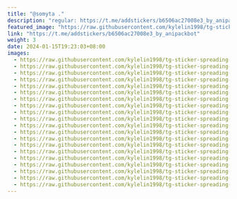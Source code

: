 ```yaml
---
title: "@somyta ."
description: "regular: https://t.me/addstickers/b6506ac27008e3_by_anipackbot"
featured_image: "https://raw.githubusercontent.com/kylelin1998/tg-sticker-spreading-worldwide-images/main/img/7a406d7d-b460-4976-886d-a050be687f26.jpg"
link: "https://t.me/addstickers/b6506ac27008e3_by_anipackbot"
weight: 3
date: 2024-01-15T19:23:03+08:00
images:
  - https://raw.githubusercontent.com/kylelin1998/tg-sticker-spreading-worldwide-images/main/img/7a406d7d-b460-4976-886d-a050be687f26.jpg
  - https://raw.githubusercontent.com/kylelin1998/tg-sticker-spreading-worldwide-images/main/img/6a4bff61-7e59-4cfb-836d-37e9da21148e.jpg
  - https://raw.githubusercontent.com/kylelin1998/tg-sticker-spreading-worldwide-images/main/img/a7aae2a1-0265-4904-8a60-abe3ed2daf80.jpg
  - https://raw.githubusercontent.com/kylelin1998/tg-sticker-spreading-worldwide-images/main/img/3a522a9c-2d02-49d5-b5b2-1b73437c0793.jpg
  - https://raw.githubusercontent.com/kylelin1998/tg-sticker-spreading-worldwide-images/main/img/718636bb-6356-49f7-9600-9ef602ec0e1a.jpg
  - https://raw.githubusercontent.com/kylelin1998/tg-sticker-spreading-worldwide-images/main/img/dfed5d77-5f39-4791-976b-5c82c847f177.jpg
  - https://raw.githubusercontent.com/kylelin1998/tg-sticker-spreading-worldwide-images/main/img/18998fb2-5917-444c-bf88-b90b7f37683e.jpg
  - https://raw.githubusercontent.com/kylelin1998/tg-sticker-spreading-worldwide-images/main/img/ae7c375d-6050-4673-a0ed-c1c6894ea4f3.jpg
  - https://raw.githubusercontent.com/kylelin1998/tg-sticker-spreading-worldwide-images/main/img/34dcff73-ef79-423e-82bc-c333fc8be8df.jpg
  - https://raw.githubusercontent.com/kylelin1998/tg-sticker-spreading-worldwide-images/main/img/2dd11700-e61b-47da-b42b-ec52066479d0.jpg
  - https://raw.githubusercontent.com/kylelin1998/tg-sticker-spreading-worldwide-images/main/img/91d68923-2acb-4107-8085-aca241633174.jpg
  - https://raw.githubusercontent.com/kylelin1998/tg-sticker-spreading-worldwide-images/main/img/be5e0feb-0bfb-4714-ae2e-7670c279ecb4.jpg
  - https://raw.githubusercontent.com/kylelin1998/tg-sticker-spreading-worldwide-images/main/img/67410226-e390-49e9-af02-47fbf7cedd64.jpg
  - https://raw.githubusercontent.com/kylelin1998/tg-sticker-spreading-worldwide-images/main/img/b6a59a5a-1a34-4cbf-94c9-455e2a2ea01e.jpg
  - https://raw.githubusercontent.com/kylelin1998/tg-sticker-spreading-worldwide-images/main/img/d2cd00b5-7ca5-417e-a71f-997f54b1ee88.jpg
  - https://raw.githubusercontent.com/kylelin1998/tg-sticker-spreading-worldwide-images/main/img/4e60e778-a8af-44fc-b03f-f3d236788418.jpg
  - https://raw.githubusercontent.com/kylelin1998/tg-sticker-spreading-worldwide-images/main/img/6d1a1dc8-859a-49b5-916a-b9f44709706a.jpg
  - https://raw.githubusercontent.com/kylelin1998/tg-sticker-spreading-worldwide-images/main/img/e85db571-4ac4-4ce4-9418-e77cc504a367.jpg
  - https://raw.githubusercontent.com/kylelin1998/tg-sticker-spreading-worldwide-images/main/img/66769a56-e5ad-42ba-a44e-bb434bef7712.jpg
  - https://raw.githubusercontent.com/kylelin1998/tg-sticker-spreading-worldwide-images/main/img/7dd95936-bb27-46e8-9946-f1f1bf09c6cd.jpg
---
```

